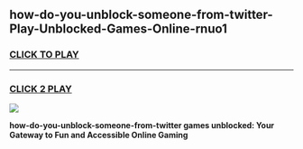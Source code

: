 
## how-do-you-unblock-someone-from-twitter-Play-Unblocked-Games-Online-rnuo1
<h3>
<a href="https://premium76.site?title=how-do-you-unblock-someone-from-twitter&ref=25A">CLICK TO PLAY</a></h3>
<hr>

<h3>
<a href="https://premium76.site?title=how-do-you-unblock-someone-from-twitter&ref=25A">CLICK 2 PLAY</a>
  
</h3>

<a href="https://premium76.site?title=how-do-you-unblock-someone-from-twitter&ref=25A"><img src="https://clearcache.store/games.png"></a>


**how-do-you-unblock-someone-from-twitter games unblocked: Your Gateway to Fun and Accessible Online Gaming**
